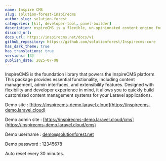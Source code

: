 ```yaml
---
name: Inspire CMS
slug: solution-forest-inspirecms
author_slug: solution-forest
categories: [kit, developer-tool, panel-builder]
description: nspireCMS is a flexible, un-opinionated content engine for Laravel, built on Filament.
discord_url: 
docs_url: https://inspirecms.net/docs/v1
github_repository: https://github.com/solutionforest/Inspirecms-core
has_dark_theme: true
has_translations: true
versions: [3]
publish_date: 2025-07-08
---
```


InspireCMS is the foundation library that powers the InspireCMS platform. This package provides essential functionality, including content management, admin interfaces, and extensibility features. Designed with flexibility and developer experience in mind, it allows you to quickly build customized content management systems for your Laravel applications.

Demo site : [https://inspirecms-demo.laravel.cloud](https://inspirecms-demo.laravel.cloud)

Demo admin site : [https://inspirecms-demo.laravel.cloud/cms](https://inspirecms-demo.laravel.cloud/cms)

Demo username : demo@solutionforest.net

Demo password : 12345678

Auto reset every 30 minutes.

